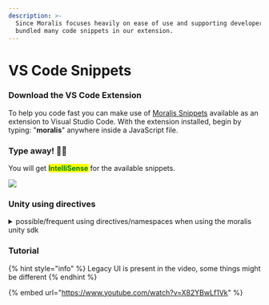 ```yaml
---
description: >-
  Since Moralis focuses heavily on ease of use and supporting developers, we
  bundled many code snippets in our extension.
---
```


# VS Code Snippets

### Download the VS Code Extension

To help you code fast you can make use of [Moralis Snippets](https://marketplace.visualstudio.com/items?itemName=MoralisWeb3.moralis-snippets) available as an extension to Visual Studio Code. With the extension installed, begin by typing: "**moralis**" anywhere inside a JavaScript file.

### Type away! :woman_technologist:

You will get <mark style="color:green;">**IntelliSense**</mark> for the available snippets.

![](<../../.gitbook/assets/image (41).png>)

### Unity using directives

<details>
<summary>possible/frequent using directives/namespaces when using the moralis unity sdk</summary>

```csharp
using MoralisUnity;
using MoralisUnity.Web3Api.Models;
using Nethereum.Hex.HexTypes;
using Nethereum.Util;
using System.Numerics;
using MoralisUnity.Platform.Objects;
using Nethereum.RPC.Eth.DTOs;
```

</details>

### Tutorial

{% hint style="info" %}
Legacy UI is present in the video, some things might be different
{% endhint %}

{% embed url="https://www.youtube.com/watch?v=X82YBwLf1Vk" %}
